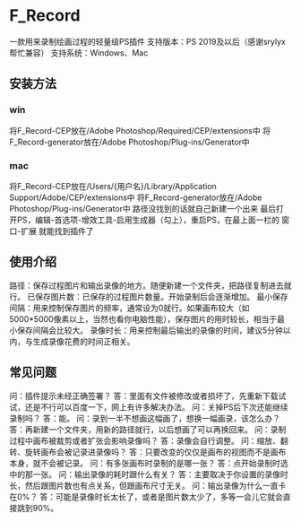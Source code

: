 # F_Record
一款用来录制绘画过程的轻量级PS插件
支持版本：PS 2019及以后（感谢srylyx帮忙兼容）
支持系统：Windows、Mac
## 安装方法
### win
将F_Record-CEP放在/Adobe Photoshop/Required/CEP/extensions中
将F_Record-generator放在/Adobe Photoshop/Plug-ins/Generator中
### mac
将F_Record-CEP放在/Users/{用户名}/Library/Application Support/Adobe/CEP/extensions中
将F_Record-generator放在/Adobe Photoshop/Plug-ins/Generator中
路径没找到的话就自己新建一个出来
最后打开PS，编辑-首选项-增效工具-启用生成器（勾上），重启PS，在最上面一栏的 窗口-扩展 就能找到插件了
## 使用介绍
路径：保存过程图片和输出录像的地方。随便新建一个文件夹，把路径复制进去就行。
已保存图片数：已保存的过程图片数量。开始录制后会逐渐增加。
最小保存间隔：用来控制保存图片的频率，通常设为0就行。如果画布较大（如5000*5000像素以上，当然也看你电脑性能），保存图片的用时较长，相当于最小保存间隔会比较大。
录像时长：用来控制最后输出的录像的时间，建议5分钟以内，与生成录像花费的时间正相关。
## 常见问题
问：插件提示未经正确签署？
答：里面有文件被修改或者损坏了，先重新下载试试，还是不行可以百度一下，网上有许多解决办法。
问：关掉PS后下次还能继续录制吗？
答：能。
问：录到一半不想画这幅画了，想换一幅画录，该怎么办？
答：再新建一个文件夹，用新的路径就行，以后想画了可以再换回来。
问：录制过程中画布被裁剪或者扩张会影响录像吗？
答：录像会自行调整。
问：缩放、翻转、旋转画布会被记录进录像吗？
答：只要改变的仅仅是画布的视图而不是画布本身，就不会被记录。
问：有多张画布时录制的是哪一张？
答：点开始录制时选中的那一张。
问：输出录像的耗时跟什么有关？
答：主要取决于你设置的录像时长，然后跟图片数也有点关系，但跟画布尺寸无关。
问：输出录像为什么一直卡在0%？
答：可能是录像时长太长了，或者是图片数太少了，多等一会儿它就会直接跳到90%。